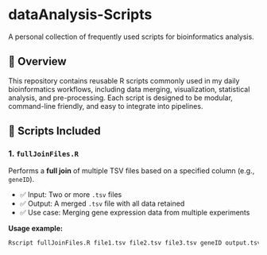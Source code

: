 # dataAnalysis-Scripts
A personal collection of frequently used scripts for bioinformatics analysis.

## 📂 Overview
This repository contains reusable R scripts commonly used in my daily bioinformatics workflows, including data merging, visualization, statistical analysis, and pre-processing. Each script is designed to be modular, command-line friendly, and easy to integrate into pipelines.

## 📜 Scripts Included

### 1. `fullJoinFiles.R`
Performs a **full join** of multiple TSV files based on a specified column (e.g., `geneID`).

- ✅ Input: Two or more `.tsv` files
- ✅ Output: A merged `.tsv` file with all data retained
- ✅ Use case: Merging gene expression data from multiple experiments

**Usage example:**
```bash
Rscript fullJoinFiles.R file1.tsv file2.tsv file3.tsv geneID output.tsv
